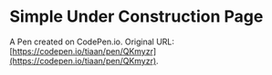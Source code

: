 # Simple Under Construction Page

A Pen created on CodePen.io. Original URL: [https://codepen.io/tiaan/pen/QKmyzr](https://codepen.io/tiaan/pen/QKmyzr).

